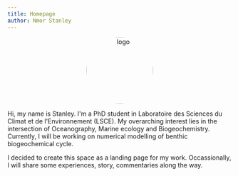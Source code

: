 ```yaml
---
title: Homepage
author: Nmor Stanley
---
```

<p align="center">
<img src="/images/profile pic.jpg"
  width="150"
  height="150"
  alt="logo"
  style="border-radius: 50%;
         display: block;
         margin-left: auto;
         margin-right: auto;"/>
</p>

<div style = "text-align:center">
  <a href="mailto:nmorstanlee@gmail.com">
      <span class="fa fa-envelope"></span>
  </a>
  <a href="https://github.com/stanleesocca">
      <span class="fa fa-github"></span> 
  </a>
  <a href="https://twitter.com/nmorstanlee">
      <span class="fa fa-twitter"></span>
  </a>
   <a href="https://www.linkedin.com/in/stanley-nmor-561905189/">
      <span class="fa fa-linkedin"></span>
  </a>
</div>
  


Hi, my name is Stanley. I'm a PhD student in Laboratoire des Sciences du Climat et de l'Environnement (LSCE). My overarching interest lies in the intersection of Oceanography, Marine ecology and Biogeochemistry. Currently, I will be working on numerical modelling of benthic biogeochemical cycle.  

I decided to create this space as a landing page for my work. Occassionally, I will share some experiences, story, commentaries along the way. 


